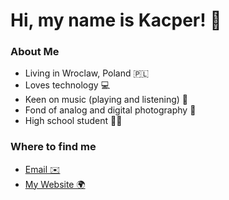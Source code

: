 # Hi, my name is Kacper! 👋

### About Me
- Living in Wroclaw, Poland 🇵🇱
- Loves technology 💻
- Keen on music (playing and listening) 💽
- Fond of analog and digital photography 📸
- High school student 🧑‍🎓

### Where to find me
- [Email ✉️](mailto:kacperkapitrebacz@gmail.com)
- [My Website 🌍](http://kacpertrebacz.pl)
